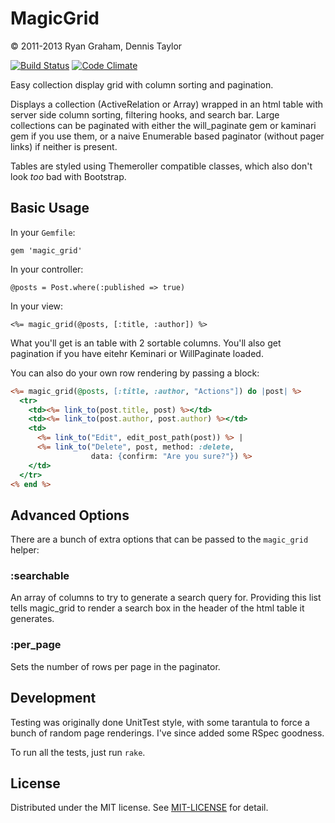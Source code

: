 MagicGrid
=========
&copy; 2011-2013 Ryan Graham, Dennis Taylor

[![Build Status](https://travis-ci.org/rmg/magic_grid.png?branch=master)](https://travis-ci.org/rmg/magic_grid)
[![Code Climate](https://codeclimate.com/badge.png)](https://codeclimate.com/github/rmg/magic_grid)


Easy collection display grid with column sorting and pagination.

Displays a collection (ActiveRelation or Array) wrapped in an html table with server
side column sorting, filtering hooks, and search bar. Large collections can be
paginated with either the will_paginate gem or kaminari gem if you use them, or a naive
Enumerable based paginator (without pager links) if neither is present.

Tables are styled using Themeroller compatible classes, which also don't look _too_ bad
with Bootstrap.

Basic Usage
-----------

In your `Gemfile`:

    gem 'magic_grid'

In your controller:

    @posts = Post.where(:published => true)

In your view:

    <%= magic_grid(@posts, [:title, :author]) %>

What you'll get is an table with 2 sortable columns. You'll also get pagination if
you have eitehr Keminari or WillPaginate loaded.

You can also do your own row rendering by passing a block:

```rhtml
<%= magic_grid(@posts, [:title, :author, "Actions"]) do |post| %>
  <tr>
    <td><%= link_to(post.title, post) %></td>
    <td><%= link_to(post.author, post.author) %></td>
    <td>
      <%= link_to("Edit", edit_post_path(post)) %> |
      <%= link_to("Delete", post, method: :delete,
                  data: {confirm: "Are you sure?"}) %>
    </td>
  </tr>
<% end %>
```

Advanced Options
----------------

There are a bunch of extra options that can be passed to the `magic_grid` helper:

### :searchable
An array of columns to try to generate a search query for. Providing this
list tells magic_grid to render a search box in the header of the html table
it generates.

### :per_page
Sets the number of rows per page in the paginator.

Development
-----------

Testing was originally done UnitTest style, with some tarantula to force a
bunch of random page renderings. I've since added some RSpec goodness.

To run all the tests, just run `rake`.

License
-------

Distributed under the MIT license. See [MIT-LICENSE](MIT-LICENSE) for detail.
